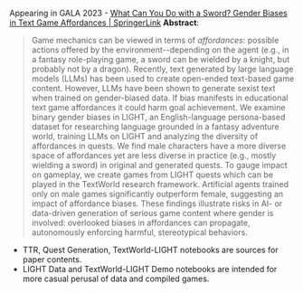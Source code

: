 Appearing in GALA 2023 - [What Can You Do with a Sword? Gender Biases in Text Game Affordances | SpringerLink](https://link.springer.com/chapter/10.1007/978-3-031-49065-1_48)
**Abstract**:
>Game mechanics can be viewed in terms of _affordances_: possible actions offered by the environment--depending on the agent (e.g., in a fantasy role-playing game, a sword can be wielded by a knight, but probably not by a dragon). Recently, text generated by large language models (LLMs) has been used to create open-ended text-based game content. However, LLMs have been shown to generate sexist text when trained on gender-biased data. If bias manifests in educational text game affordances it could harm goal achievement. We examine binary gender biases in LIGHT, an English-language persona-based dataset for researching language grounded in a fantasy adventure world, training LLMs on LIGHT and analyzing the diversity of affordances in quests. We find male characters have a more diverse space of affordances yet are less diverse in practice (e.g., mostly wielding a sword) in original and generated quests. To gauge impact on gameplay, we create games from LIGHT quests which can be played in the TextWorld research framework. Artificial agents trained only on male games significantly outperform female, suggesting an impact of affordance biases. These findings illustrate risks in AI- or data-driven generation of serious game content where gender is involved: overlooked biases in affordances can propagate, autonomously enforcing harmful, stereotypical behaviors.

- TTR, Quest Generation, TextWorld-LIGHT notebooks are sources for paper contents.
- LIGHT Data and TextWorld-LIGHT Demo notebooks are intended for more casual perusal of data and compiled games.

